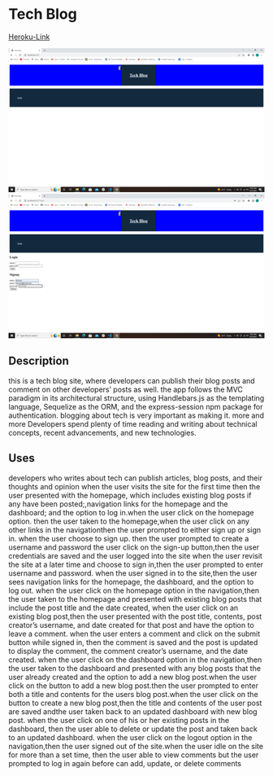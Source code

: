 # Tech Blog

[Heroku-Link](https://ancient-peak-40502.herokuapp.com/)

![screenshot](./images/tech-blog1.png)
![screenshot](./images/tech-blog2.png)

## Description

this is a tech blog site, where developers can publish their blog posts and comment on other developers’ posts as well. the app follows the MVC paradigm in its architectural structure, using Handlebars.js as the templating language, Sequelize as the ORM, and the express-session npm package for authentication.
blogging about tech is very important as making it. more and more Developers spend plenty of time reading and writing about technical concepts, recent advancements, and new technologies.

## Uses

developers who writes about tech can publish articles, blog posts, and their thoughts and opinion
when the user visits the site for the first time then the user presented with the homepage, which
includes existing blog posts if any have been posted;,navigation links for the homepage and the dashboard;
and the option to log in.when the user click on the homepage option.
then the user taken to the homepage,when the user click on any other links in the navigationthen the user
prompted to either sign up or sign in.
when the user choose to sign up. then the user prompted to create a username and password
the user click on the sign-up button,then the user credentials are saved and the user logged into the site
when the user revisit the site at a later time and choose to sign in,then the user prompted to enter  
username and password. when the user signed in to the site,then the user sees navigation links for the homepage,
the dashboard, and the option to log out. when the user click on the homepage option in the navigation,then the
user taken to the homepage and presented with existing blog posts that include the post title and the date created,
when the user click on an existing blog post,then the user presented with the post title, contents, post creator’s
username, and date created for that post and have the option to leave a comment. when the user enters a comment and
click on the submit button while signed in, then the comment is saved and the post is updated to display the comment,
the comment creator’s username, and the date created. when the user click on the dashboard option in the navigation,then
the user taken to the dashboard and presented with any blog posts that the user already created and the option to add a
new blog post.when the user click on the button to add a new blog post.then the user prompted to enter both a title and
contents for the users blog post.when the user click on the button to create a new blog post,then the title and contents
of the user post are saved andthe user taken back to an updated dashboard with new blog post. when the user click on one
of his or her existing posts in the dashboard, then the user able to delete or update the post and taken back to an
updated dashboard. when the user click on the logout option in the navigation,then the user signed out of the site.when
the user idle on the site for more than a set time, then the user able to view comments but the user prompted to log in
again before can add, update, or delete comments
